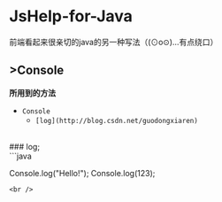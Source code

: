 # JsHelp-for-Java
前端看起来很亲切的java的另一种写法（(⊙o⊙)…有点绕口）
<br />
## >Console 
**所用到的方法**

* `Console`
  * `[log](http://blog.csdn.net/guodongxiaren) `

<br />
### log;

<br />
```java

  Console.log("Hello!");
   Console.log(123);

```
<br />


